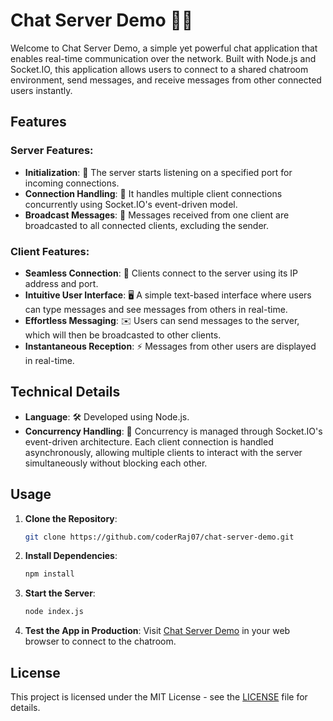 # Chat Server Demo 💬🚀

Welcome to Chat Server Demo, a simple yet powerful chat application that enables real-time communication over the network. Built with Node.js and Socket.IO, this application allows users to connect to a shared chatroom environment, send messages, and receive messages from other connected users instantly.

## Features

### Server Features:
- **Initialization**: 🚀 The server starts listening on a specified port for incoming connections.
- **Connection Handling**: 🤝 It handles multiple client connections concurrently using Socket.IO's event-driven model.
- **Broadcast Messages**: 📡 Messages received from one client are broadcasted to all connected clients, excluding the sender.

### Client Features:
- **Seamless Connection**: 🔌 Clients connect to the server using its IP address and port.
- **Intuitive User Interface**: 🖥️ A simple text-based interface where users can type messages and see messages from others in real-time.
- **Effortless Messaging**: ✉️ Users can send messages to the server, which will then be broadcasted to other clients.
- **Instantaneous Reception**: ⚡ Messages from other users are displayed in real-time.

## Technical Details

- **Language**: 🛠️ Developed using Node.js.
- **Concurrency Handling**: 🔄 Concurrency is managed through Socket.IO's event-driven architecture. Each client connection is handled asynchronously, allowing multiple clients to interact with the server simultaneously without blocking each other.

## Usage

1. **Clone the Repository**: 
    ```bash
    git clone https://github.com/coderRaj07/chat-server-demo.git
    ```
2. **Install Dependencies**: 
    ```bash
    npm install
    ```
3. **Start the Server**: 
    ```bash
    node index.js
    ```
4. **Test the App in Production**: 
    Visit [Chat Server Demo](https://chat-server-demo-production.up.railway.app/) in your web browser to connect to the chatroom.

## License

This project is licensed under the MIT License - see the [LICENSE](/LICENSE) file for details.
